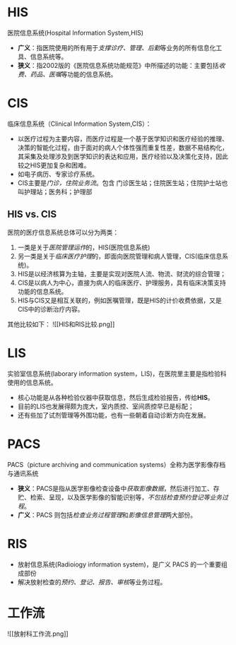 # HIS
医院信息系统(Hospital Information System,HIS)
- **广义**：指医院使用的所有用于*支撑诊疗、管理、后勤*等业务的所有信息化工具、信息系统等。
- **狭义**：指2002版的《医院信息系统功能规范》中所描述的功能：主要包括*收费、药品、医嘱*等功能的信息系统。

# CIS
临床信息系统（Clinical Information System,CIS）：
- 以医疗过程为主要内容，而医疗过程是一个基于医学知识和医疗经验的推理、决策的智能化过程，由于面对的病人个体性强而重复性差，数据不易结构化，其采集及处理涉及到医学知识的表达和应用，医疗经验以及决策化支持，因此较之HIS更加复杂和困难。
- 如电子病历、专家诊疗系统。
- CIS主要是*门诊，住院业务流*。包含 门诊医生站；住院医生站；住院护士站也叫护理站；医务科；护理部

## HIS vs. CIS
医院的医疗信息系统总体可以分为两类：
1. 一类是关于*医院管理运作*的，HIS(医院信息系统)
2. 另一类是关于*临床医疗护理*的，即面向医院管理和病人管理，CIS(临床信息系统)。
3. HIS是以经济核算为主轴，主要是实现对医院人流、物流、财流的综合管理；
4. CIS是以病人为中心，直接为病人的临床医疗、护理服务，具有临床决策支持功能的信息系统。
5. HIS与CIS又是相互关联的，例如医嘱管理，既是HIS的计价收费依据，又是CIS中的诊断治疗内容。

其他比较如下：
![[HIS和RIS比较.png]]

# LIS
实验室信息系统(laborary information system，LIS)，在医院里主要是指检验科使用的信息系统。
- 核心功能是从各种检验仪器中获取信息，然后生成检验报告，传给**HIS**。
- 目前的LIS也发展得颇为庞大，室内质控、室间质控早已是标配；
- 还有些加了试剂管理等外围功能，也有一些朝着自动诊断方向在发展。

# PACS
PACS（picture archiving and communication systems）全称为医学影像存档与通讯系统
- **狭义**：PACS是指从医学影像检查设备中*获取影像数据*，然后进行加工、存贮、检索、呈现，以及医学影像的智能识别等，*不包括检查预约登记等业务过程*。
- **广义**：PACS 则包括*检查业务过程管理*和*影像信息管理*两大部份。


# RIS
- 放射信息系统(Radioiogy information system)，是广义 PACS 的一个重要组成部份
- 解决放射检查的*预约、登记、报告、审核*等业务过程。

# 工作流
![[放射科工作流.png]]